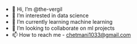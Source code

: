 - 👋 Hi, I’m @the-vergil
- 👀 I’m interested in data science
- 🌱 I’m currently learning machine learning
- 💞️ I’m looking to collaborate on ml projects
- 📫 How to reach me - chetmani1033@gmail.com

<!---
the-vergil/the-vergil is a ✨ special ✨ repository because its `README.md` (this file) appears on your GitHub profile.
You can click the Preview link to take a look at your changes.
--->
